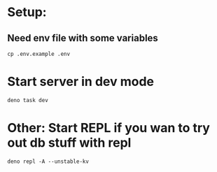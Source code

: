 # Setup:

## Need env file with some variables

`cp .env.example .env`

# Start server in dev mode

`deno task dev`

# Other: Start REPL if you wan to try out db stuff with repl

`deno repl -A --unstable-kv`
